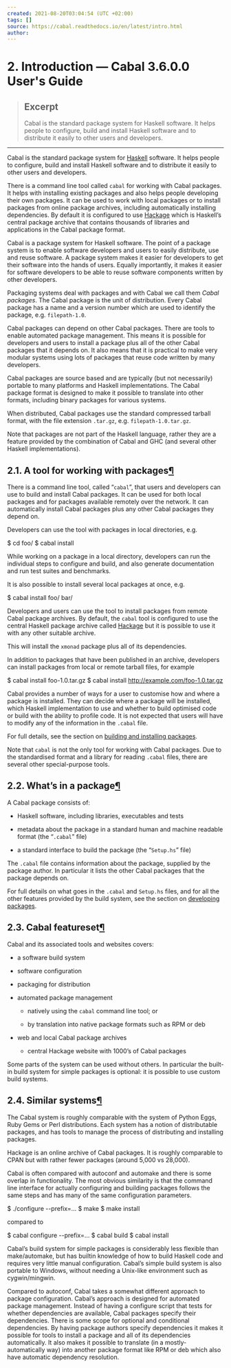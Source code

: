 ```yaml
---
created: 2021-08-20T03:04:54 (UTC +02:00)
tags: []
source: https://cabal.readthedocs.io/en/latest/intro.html
author: 
---
```


# 2. Introduction — Cabal 3.6.0.0 User's Guide

> ## Excerpt
> Cabal is the standard package system for
Haskell software. It helps people to
configure, build and install Haskell software and to distribute it
easily to other users and developers.

---
Cabal is the standard package system for [Haskell][1] software. It helps people to configure, build and install Haskell software and to distribute it easily to other users and developers.

There is a command line tool called `cabal` for working with Cabal packages. It helps with installing existing packages and also helps people developing their own packages. It can be used to work with local packages or to install packages from online package archives, including automatically installing dependencies. By default it is configured to use [Hackage][2] which is Haskell’s central package archive that contains thousands of libraries and applications in the Cabal package format.

Cabal is a package system for Haskell software. The point of a package system is to enable software developers and users to easily distribute, use and reuse software. A package system makes it easier for developers to get their software into the hands of users. Equally importantly, it makes it easier for software developers to be able to reuse software components written by other developers.

Packaging systems deal with packages and with Cabal we call them _Cabal packages_. The Cabal package is the unit of distribution. Every Cabal package has a name and a version number which are used to identify the package, e.g. `filepath-1.0`.

Cabal packages can depend on other Cabal packages. There are tools to enable automated package management. This means it is possible for developers and users to install a package plus all of the other Cabal packages that it depends on. It also means that it is practical to make very modular systems using lots of packages that reuse code written by many developers.

Cabal packages are source based and are typically (but not necessarily) portable to many platforms and Haskell implementations. The Cabal package format is designed to make it possible to translate into other formats, including binary packages for various systems.

When distributed, Cabal packages use the standard compressed tarball format, with the file extension `.tar.gz`, e.g. `filepath-1.0.tar.gz`.

Note that packages are not part of the Haskell language, rather they are a feature provided by the combination of Cabal and GHC (and several other Haskell implementations).

## 2.1. A tool for working with packages[¶][3]

There is a command line tool, called “`cabal`”, that users and developers can use to build and install Cabal packages. It can be used for both local packages and for packages available remotely over the network. It can automatically install Cabal packages plus any other Cabal packages they depend on.

Developers can use the tool with packages in local directories, e.g.

$ cd foo/
$ cabal install

While working on a package in a local directory, developers can run the individual steps to configure and build, and also generate documentation and run test suites and benchmarks.

It is also possible to install several local packages at once, e.g.

$ cabal install foo/ bar/

Developers and users can use the tool to install packages from remote Cabal package archives. By default, the `cabal` tool is configured to use the central Haskell package archive called [Hackage][4] but it is possible to use it with any other suitable archive.

This will install the `xmonad` package plus all of its dependencies.

In addition to packages that have been published in an archive, developers can install packages from local or remote tarball files, for example

$ cabal install foo-1.0.tar.gz
$ cabal install http://example.com/foo-1.0.tar.gz

Cabal provides a number of ways for a user to customise how and where a package is installed. They can decide where a package will be installed, which Haskell implementation to use and whether to build optimised code or build with the ability to profile code. It is not expected that users will have to modify any of the information in the `.cabal` file.

For full details, see the section on [building and installing packages][5].

Note that `cabal` is not the only tool for working with Cabal packages. Due to the standardised format and a library for reading `.cabal` files, there are several other special-purpose tools.

## 2.2. What’s in a package[¶][6]

A Cabal package consists of:

-   Haskell software, including libraries, executables and tests
    
-   metadata about the package in a standard human and machine readable format (the “`.cabal`” file)
    
-   a standard interface to build the package (the “`Setup.hs`” file)
    

The `.cabal` file contains information about the package, supplied by the package author. In particular it lists the other Cabal packages that the package depends on.

For full details on what goes in the `.cabal` and `Setup.hs` files, and for all the other features provided by the build system, see the section on [developing packages][7].

## 2.3. Cabal featureset[¶][8]

Cabal and its associated tools and websites covers:

-   a software build system
    
-   software configuration
    
-   packaging for distribution
    
-   automated package management
    
    -   natively using the `cabal` command line tool; or
        
    -   by translation into native package formats such as RPM or deb
        
-   web and local Cabal package archives
    
    -   central Hackage website with 1000’s of Cabal packages
        

Some parts of the system can be used without others. In particular the built-in build system for simple packages is optional: it is possible to use custom build systems.

## 2.4. Similar systems[¶][9]

The Cabal system is roughly comparable with the system of Python Eggs, Ruby Gems or Perl distributions. Each system has a notion of distributable packages, and has tools to manage the process of distributing and installing packages.

Hackage is an online archive of Cabal packages. It is roughly comparable to CPAN but with rather fewer packages (around 5,000 vs 28,000).

Cabal is often compared with autoconf and automake and there is some overlap in functionality. The most obvious similarity is that the command line interface for actually configuring and building packages follows the same steps and has many of the same configuration parameters.

$ ./configure --prefix\=...
$ make
$ make install

compared to

$ cabal configure --prefix\=...
$ cabal build
$ cabal install

Cabal’s build system for simple packages is considerably less flexible than make/automake, but has builtin knowledge of how to build Haskell code and requires very little manual configuration. Cabal’s simple build system is also portable to Windows, without needing a Unix-like environment such as cygwin/mingwin.

Compared to autoconf, Cabal takes a somewhat different approach to package configuration. Cabal’s approach is designed for automated package management. Instead of having a configure script that tests for whether dependencies are available, Cabal packages specify their dependencies. There is some scope for optional and conditional dependencies. By having package authors specify dependencies it makes it possible for tools to install a package and all of its dependencies automatically. It also makes it possible to translate (in a mostly-automatically way) into another package format like RPM or deb which also have automatic dependency resolution.

[1]: http://www.haskell.org/
[2]: http://hackage.haskell.org/
[3]: https://cabal.readthedocs.io/en/latest/intro.html#a-tool-for-working-with-packages "Permalink to this headline"
[4]: http://hackage.haskell.org/
[5]: https://cabal.readthedocs.io/en/latest/installing-packages.html
[6]: https://cabal.readthedocs.io/en/latest/intro.html#what-s-in-a-package "Permalink to this headline"
[7]: https://cabal.readthedocs.io/en/latest/developing-packages.html
[8]: https://cabal.readthedocs.io/en/latest/intro.html#cabal-featureset "Permalink to this headline"
[9]: https://cabal.readthedocs.io/en/latest/intro.html#similar-systems "Permalink to this headline"
